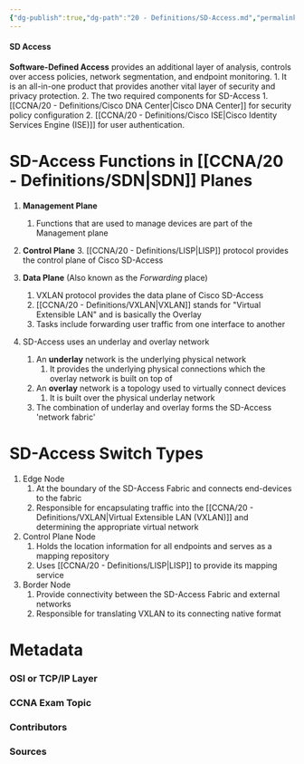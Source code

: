 ```yaml
---
{"dg-publish":true,"dg-path":"20 - Definitions/SD-Access.md","permalink":"/20-definitions/sd-access/","tags":["defs_ccna"]}
---
```


#### SD Access
**Software-Defined Access** provides an additional layer of analysis, controls over access policies, network segmentation, and endpoint monitoring.
	1. It is an all-in-one product that provides another vital layer of security and privacy protection.
	2. The two required components for SD-Access
		1. [[CCNA/20 - Definitions/Cisco DNA Center\|Cisco DNA Center]] for security policy configuration
		2. [[CCNA/20 - Definitions/Cisco ISE\|Cisco Identity Services Engine (ISE)]] for user authentication.

# SD-Access Functions in [[CCNA/20 - Definitions/SDN\|SDN]] Planes
1. **Management Plane**
	1. Functions that are used to manage devices are part of the Management plane
2. **Control Plane**
	3. [[CCNA/20 - Definitions/LISP\|LISP]] protocol provides the control plane of Cisco SD-Access
3. **Data Plane** (Also known as the *Forwarding* place)
	1. VXLAN protocol provides the data plane of Cisco SD-Access
	2. [[CCNA/20 - Definitions/VXLAN\|VXLAN]] stands for "Virtual Extensible LAN" and is basically the Overlay
	3. Tasks include forwarding user traffic from one interface to another

4. SD-Access uses an underlay and overlay network
	1. An **underlay** network is the underlying physical network
		1. It provides the underlying physical connections which the overlay network is built on top of
	2. An **overlay** network is a topology used to virtually connect devices
		1. It is built over the physical underlay network
	3. The combination of underlay and overlay forms the SD-Access 'network fabric'

# SD-Access Switch Types
1. Edge Node
	1. At the boundary of the SD-Access Fabric and connects end-devices to the fabric
	2. Responsible for encapsulating traffic into the [[CCNA/20 - Definitions/VXLAN\|Virtual Extensible LAN (VXLAN)]] and determining the appropriate virtual network
2. Control Plane Node
	1. Holds the location information for all endpoints and serves as a mapping repository
	2. Uses [[CCNA/20 - Definitions/LISP\|LISP]] to provide its mapping service
3. Border Node
	1. Provide connectivity between the SD-Access Fabric and external networks
	2. Responsible for translating VXLAN to its connecting native format


# Metadata
### OSI or TCP/IP Layer

### CCNA Exam Topic

### Contributors

### Sources
